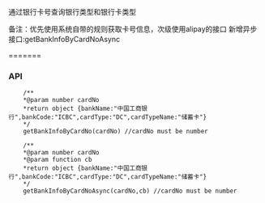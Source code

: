 通过银行卡号查询银行类型和银行卡类型

备注：优先使用系统自带的规则获取卡号信息，次级使用alipay的接口
	 新增异步接口:getBankInfoByCardNoAsync


=======

###  API
		/**
		*@param number cardNo
		*return object {bankName:"中国工商银行",bankCode:"ICBC",cardType:"DC",cardTypeName:"储蓄卡"}
		*/
		getBankInfoByCardNo(cardNo) //cardNo must be number

		/**
		*@param number cardNo
		*@param function cb
		*return object {bankName:"中国工商银行",bankCode:"ICBC",cardType:"DC",cardTypeName:"储蓄卡"}
		*/
		getBankInfoByCardNoAsync(cardNo,cb) //cardNo must be number

